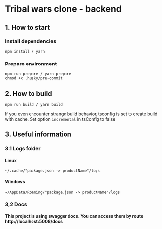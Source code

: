 # Tribal wars clone - backend

## 1. How to start

### Install dependencies

```shell
npm install / yarn
```

### Prepare environment

```shell
npm run prepare / yarn prepare
chmod +x .husky/pre-commit
```

## 2. How to build

```shell
npm run build / yarn build
```

If you even encounter strange build behavior, tsconfig is set to create build with cache. Set option `incremental` in
tsConfig to false

## 3. Useful information

### 3.1 Logs folder

#### Linux

```text
~/.cache/"package.json -> productName"/logs
```

#### Windows

```text
~/AppData/Roaming/"package.json -> productName"/logs
```

### 3,2 Docs

#### This project is using swagger docs. You can access them by route http://localhost:5008/docs